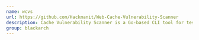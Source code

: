 ```yaml
---
name: wcvs
url: https://github.com/Hackmanit/Web-Cache-Vulnerability-Scanner
description: Cache Vulnerability Scanner is a Go-based CLI tool for testing for web cache poisoning. URL : https://github.com/Hackmanit/Web-Cache-Vulnerability-Scanner Groups : blackarch blackarch-webapp blackarch-scanner
group: blackarch
---
```

